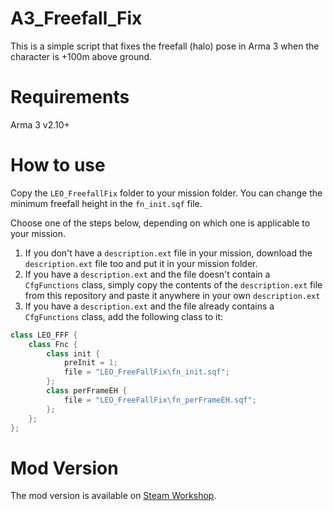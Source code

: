# A3_Freefall_Fix
This is a simple script that fixes the freefall (halo) pose in Arma 3 when the character is +100m above ground.

# Requirements
Arma 3 v2.10+

# How to use
Copy the `LEO_FreefallFix` folder to your mission folder.
You can change the minimum freefall height in the `fn_init.sqf` file.

Choose one of the steps below, depending on which one is applicable to your mission.

1. If you don't have a `description.ext` file in your mission, download the `description.ext` file too and put it in your mission folder.
2. If you have a `description.ext` and the file doesn't contain a `CfgFunctions` class, simply copy the contents of the `description.ext` file from this repository and paste it anywhere in your own `description.ext`
3. If you have a `description.ext` and the file already contains a `CfgFunctions` class, add the following class to it:
```cpp
class LEO_FFF {
	class Fnc {
		class init {
			preInit = 1;
			file = "LEO_FreeFallFix\fn_init.sqf";
		};
		class perFrameEH {
			file = "LEO_FreeFallFix\fn_perFrameEH.sqf";
		};
	};
};
```

# Mod Version
The mod version is available on [Steam Workshop](https://steamcommunity.com/sharedfiles/filedetails/?id=2853202785).
